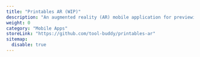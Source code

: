 ```yaml
---
title: "Printables AR (WIP)"
description: "An augmented reality (AR) mobile application for previewing 3D printing models in a real-world environment."
weight: 0
category: "Mobile Apps"
storeLink: "https://github.com/tool-buddy/printables-ar"
sitemap:
  disable: true
---
```

